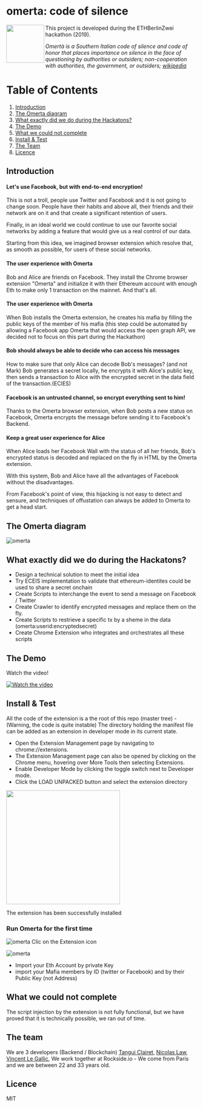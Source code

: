 

# omerta: code of silence
<img src="https://github.com/vincentlg/omerta/blob/master/omerta-logo.svg" align="left" width="100" >
This project is developed during the ETHBerlinZwei hackathon (2019).

*Omertà is a Southern Italian code of silence and code of honor that places importance on silence in the face of questioning by authorities or outsiders; non-cooperation with authorities, the government, or outsiders; [wikipedia](https://en.wikipedia.org/wiki/Omert%C3%A0)*

# Table of Contents
1. [Introduction](#Introduction)
2. [The Omerta diagram](#The-Omerta-diagram)
3. [What exactly did we do during the Hackatons?](#What-exactly-did-we-do-during-the-Hackatons?)
4. [The Demo](#the-demo)
5. [What we could not complete](#What-we-could-not-complete)
6. [Install & Test](#Install-&-test)
7. [The Team](#The-Team)
8. [Licence](#Licence)

## Introduction
####  Let's use Facebook, but with end-to-end encryption! 

This is not a troll, people use Twitter and Facebook and it is not going to change soon. People have their habits and above all, their friends and their network are on it and that create a significant retention of users.

Finally, in an ideal world we could continue to use our favorite social networks by adding a feature that would give us a real control of our data.

Starting from this idea, we imagined browser extension which resolve that, as smooth as possible, for users of these social networks.

#### The user experience with Omerta

Bob and Alice are friends on Facebook.
They install the Chrome browser extension "Omerta" and initialize it with their Ethereum account with enough Eth to make only 1 transaction on the mainnet.
And that's all.

#### The user experience with Omerta
When Bob installs the Omerta extension, he creates his mafia by filling the public keys of the member of his mafia (this step could be automated by allowing a Facebook app Omerta that would access the open graph API, we decided not to focus on this part during the Hackathon)

#### Bob should always be able to decide who can access his messages
How to make sure that only Alice can decode Bob's messages? (and not Mark)
Bob generates a secret locally, he encrypts it with Alice's public key, then sends a transaction to Alice with the encrypted secret in the data field of the transaction.(ECIES)

#### Facebook is an untrusted channel, so encrypt everything sent to him!
Thanks to the Omerta browser extension, when Bob posts a new status on Facebook, Omerta encrypts the message before sending it to Facebook's Backend.

#### Keep a great user experience for Alice
When Alice loads her Facebook Wall with the status of all her friends, Bob's encrypted status is decoded and replaced on the fly in HTML by the Omerta extension.

With this system, Bob and Alice have all the advantages of Facebook without the disadvantages.

From Facebook's point of view, this hijacking is not easy to detect and sensure, and techniques of offustation can always be added to Omerta to get a head start.

## The Omerta diagram
![omerta](https://github.com/vincentlg/omerta/blob/master/berlin-hack.svg)

## What exactly did we do during the Hackatons?
- Design a technical solution to meet the initial idea
- Try ECEIS implementation to validate that ethereum-identites could be used to share a secret onchain
- Create Scripts to interchange the event to send a message on Facebook / Twitter
- Create Crawler to identify encrypted messages and replace them on the fly.
- Create Scripts to restrieve a specific tx by a sheme in the data (omerta:userid:encryptedsecret)
- Create Chrome Extension who integrates and orchestrates all these scripts

## The Demo
Watch the video!

[![Watch the video](https://img.youtube.com/vi/PclnZebY-Wg/hqdefault.jpg)](https://www.youtube.com/watch?v=PclnZebY-Wg&feature=youtu.be)

## Install & Test
All the code of the extension is a the root of this repo (master tree) - (Warning, the code is quite instable)
The directory holding the manifest file can be added as an extension in developer mode in its current state.

- Open the Extension Management page by navigating to chrome://extensions.
- The Extension Management page can also be opened by clicking on the Chrome menu, hovering over More Tools then selecting Extensions.
- Enable Developer Mode by clicking the toggle switch next to Developer mode.
- Click the LOAD UNPACKED button and select the extension directory

<img src="https://github.com/vincentlg/omerta/blob/master/load_extension.png" width="300" >


The extension has been successfully installed

### Run Omerta for the first time
![omerta](https://github.com/vincentlg/omerta/blob/master/popup.png)
Clic on the Extension icon

![omerta](https://github.com/vincentlg/omerta/blob/master/option.png)
- Import your Eth Account by private Key
- import your Mafia members by ID (twitter or Facebook) and by their Public Key (not Address)


## What we could not complete
The script injection by the extension is not fully functional, but we have proved that it is technically possible, we ran out of time.

## The team

We are 3 developers (Backend / Blockchain) [Tangui Clairet](https://twitter.com/tangui_clairet), [Nicolas Law](https://twitter.com/nicolas_lyw), [Vincent Le Gallic](https://twitter.com/vincentLg), 
We work together at Rockside.io - We come from Paris and we are between 22 and 33 years old.

## Licence
MIT

